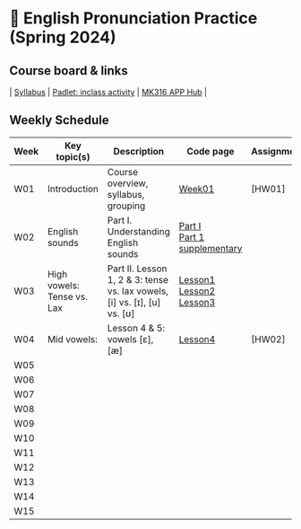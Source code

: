 # 🌿 English Pronunciation Practice (Spring 2024)

## Course board & links
| [Syllabus](https://github.com/MK316/Spring2024/raw/main/Engpro/Syllabus_Engpro_topost.pdf) | [Padlet: inclass activity]() | [MK316 APP Hub](https://mrkim21.github.io/classes/classmain.html) |

## Weekly Schedule

|Week|Key topic(s)|Description|Code page|Assignments|
|--|--|--|--|--|
|W01|Introduction|Course overview, syllabus, grouping|[Week01](https://github.com/MK316/Spring2024/blob/main/Engpro/Engpro_W01.ipynb)|[HW01]|
|W02|English sounds|Part I. Understanding English sounds|[Part I](https://github.com/MK316/Spring2024/blob/main/Engpro/Engpro_Part01.ipynb)<br>[Part 1 supplementary](https://github.com/MK316/Spring2024/blob/main/Engpro/Engpro_Part1_sub.ipynb)||
|W03|High vowels: Tense vs. Lax|Part II. Lesson 1, 2 & 3: tense vs. lax vowels, [i] vs. [ɪ], [u] vs. [ʊ]|[Lesson1](https://github.com/MK316/Spring2024/blob/main/Engpro/Lesson01.ipynb)<br>[Lesson2](https://github.com/MK316/Spring2024/blob/main/Engpro/Lesson02.ipynb)<br>[Lesson3](https://github.com/MK316/Spring2024/blob/main/Engpro/Lesson03.ipynb)||
|W04|Mid vowels: |Lesson 4 & 5: vowels [ɛ], [æ]|[Lesson4](https://github.com/MK316/Spring2024/blob/main/Engpro/Lesson04.ipynb)|[HW02]|
|W05|||||
|W06|||||
|W07|||||
|W08|||||
|W09|||||
|W10|||||
|W11|||||
|W12|||||
|W13|||||
|W14|||||
|W15|||||
